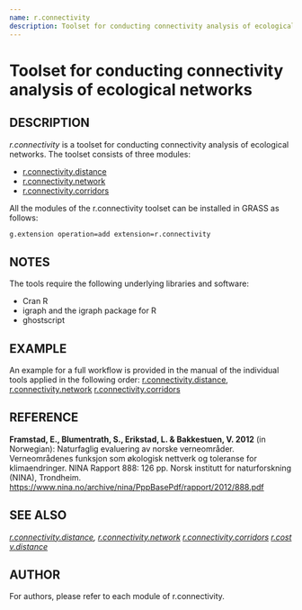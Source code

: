 ```yaml
---
name: r.connectivity
description: Toolset for conducting connectivity analysis of ecological networks
---
```


# Toolset for conducting connectivity analysis of ecological networks

## DESCRIPTION

*r.connectivity* is a toolset for conducting connectivity analysis of
ecological networks. The toolset consists of three modules:

- [r.connectivity.distance](r.connectivity.distance.md)
- [r.connectivity.network](r.connectivity.network.md)
- [r.connectivity.corridors](r.connectivity.corridors.md)

All the modules of the r.connectivity toolset can be installed in GRASS
as follows:

```sh
g.extension operation=add extension=r.connectivity
```

## NOTES

The tools require the following underlying libraries and software:  

- Cran R
- igraph and the igraph package for R
- ghostscript

## EXAMPLE

An example for a full workflow is provided in the manual of the
individual tools applied in the following order:
[r.connectivity.distance](r.connectivity.distance.md),
[r.connectivity.network](r.connectivity.network.md)
[r.connectivity.corridors](r.connectivity.corridors.md)

## REFERENCE

**Framstad, E., Blumentrath, S., Erikstad, L. & Bakkestuen, V. 2012**
(in Norwegian): Naturfaglig evaluering av norske verneområder.
Verneområdenes funksjon som økologisk nettverk og toleranse for
klimaendringer. NINA Rapport 888: 126 pp. Norsk institutt for
naturforskning (NINA), Trondheim.
<https://www.nina.no/archive/nina/PppBasePdf/rapport/2012/888.pdf>

## SEE ALSO

*[r.connectivity.distance](r.connectivity.distance.md),
[r.connectivity.network](r.connectivity.network.md)
[r.connectivity.corridors](r.connectivity.corridors.md)
[r.cost](https://grass.osgeo.org/grass-stable/manuals/r.cost.html)
[v.distance](https://grass.osgeo.org/grass-stable/manuals/v.distance.html)*

## AUTHOR

For authors, please refer to each module of r.connectivity.
